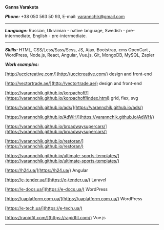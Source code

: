 **Ganna Varakuta**


**_Phone:_** +38 050 563 50 93, E-mail: varannchik@gmail.com

***

_**Language:**_ Russian, Ukrainian - native language, Swedish - pre-intermediate, English - pre-intermediate.

***
_**Skills:**_ HTML, CSS/Less/Sass/Scss, JS, Ajax, Bootstrap, cms OpenCart , WordPress, Node.js, React, Angular, Vue.js, Git, MongoDB, MySQL, Zapier

**_Work examples:_** 

[http://uccicreative.com/](http://uccicreative.com/) design and front-end

[http://vectortrade.ae/](http://vectortrade.ae/) design and front-end

[https://varannchik.github.io/korpachoff/](https://varannchik.github.io/korpachoff/index.html) grid, flex, svg

[https://varannchik.github.io/ads/](https://varannchik.github.io/ads/)

[https://varannchik.github.io/AdWH/](https://varannchik.github.io/AdWH/)

[https://varannchik.github.io/broadwaysupercars/](https://varannchik.github.io/broadwaysupercars/) 

[https://varannchik.github.io/restoran/](https://varannchik.github.io/restoran/)

[https://varannchik.github.io/ultimate-sports-templates/](https://varannchik.github.io/ultimate-sports-templates/)

[https://h24.ua/](https://h24.ua/) Angular

[https://e-tender.ua/](https://e-tender.ua/) Laravel

[https://e-docs.ua/](https://e-docs.ua/) WordPress

[https://uaplatform.com.ua/](https://uaplatform.com.ua/) WordPress

[https://e-tech.ua/](https://e-tech.ua/)

[https://rapidfit.com/](https://rapidfit.com/) Vue.js

***



